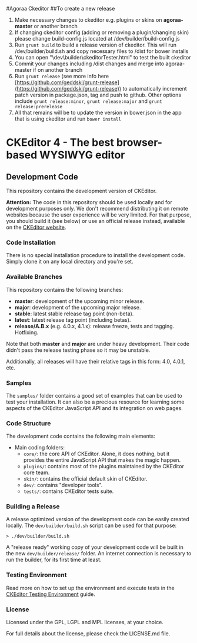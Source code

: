 #Agoraa Ckeditor
##To create a new release
1. Make necessary changes to ckeditor e.g. plugins or skins on **agoraa-master** or another branch
2. If changing ckeditor config (adding or removing a plugin/changing skin) please change build-config.js located at /dev/builder/build-config.js
3. Run ```grunt build``` to build a release version of ckeditor. This will run /dev/builder/build.sh and copy necessary files to /dist for bower installs
4. You can open "\dev\builder\ckeditorTester.html" to test the built ckeditor
5. Commit your changes including /dist changes and merge into agoraa-master if on another branch
6. Run ```grunt release``` (see more info here [https://github.com/geddski/grunt-release](https://github.com/geddski/grunt-release)) to automatically increment patch version in package.json, tag and push to github. Other options include ```grunt release:minor```, ```grunt release:major``` and ```grunt release:prerelease```
7. All that remains will be to update the version in bower.json in the app that is using ckeditor and run ```bower install```

CKEditor 4 - The best browser-based WYSIWYG editor
==================================================

## Development Code

This repository contains the development version of CKEditor.

**Attention:** The code in this repository should be used locally and for
development purposes only. We don't recommend distributing it on remote websites
because the user experience will be very limited. For that purpose, you should
build it (see below) or use an official release instead, available on the
[CKEditor website](http://ckeditor.com).

### Code Installation

There is no special installation procedure to install the development code.
Simply clone it on any local directory and you're set.

### Available Branches

This repository contains the following branches:

  - **master**: development of the upcoming minor release.
  - **major**: development of the upcoming major release.
  - **stable**: latest stable release tag point (non-beta).
  - **latest**: latest release tag point (including betas).
  - **release/A.B.x** (e.g. 4.0.x, 4.1.x): release freeze, tests and tagging.
    Hotfixing.

Note that both **master** and **major** are under heavy development. Their
code didn't pass the release testing phase so it may be unstable.

Additionally, all releases will have their relative tags in this form: 4.0,
4.0.1, etc.

### Samples

The `samples/` folder contains a good set of examples that can be used
to test your installation. It can also be a precious resource for learning
some aspects of the CKEditor JavaScript API and its integration on web pages.

### Code Structure

The development code contains the following main elements:

  - Main coding folders:
    - `core/`: the core API of CKEditor. Alone, it does nothing, but
    it provides the entire JavaScript API that makes the magic happen.
    - `plugins/`: contains most of the plugins maintained by the CKEditor core team.
    - `skin/`: contains the official default skin of CKEditor.
    - `dev/`: contains "developer tools".
    - `tests/`: contains CKEditor tests suite.

### Building a Release

A release optimized version of the development code can be easily created
locally. The `dev/builder/build.sh` script can be used for that purpose:

	> ./dev/builder/build.sh

A "release ready" working copy of your development code will be built in the new
`dev/builder/release/` folder. An internet connection is necessary to run the
builder, for its first time at least.

### Testing Environment

Read more on how to set up the environment and execute tests in the [CKEditor Testing Environment](http://docs.ckeditor.com/#!/guide/dev_tests) guide.

### License

Licensed under the GPL, LGPL and MPL licenses, at your choice.

For full details about the license, please check the LICENSE.md file.
